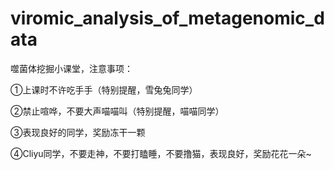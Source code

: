 # viromic_analysis_of_metagenomic_data

噬菌体挖掘小课堂，注意事项：

  ①上课时不许吃手手（特别提醒，雪兔兔同学）
  
  ②禁止喧哗，不要大声喵喵叫（特别提醒，喵喵同学）
  
  ③表现良好的同学，奖励冻干一颗
  
  ④Cliyu同学，不要走神，不要打瞌睡，不要撸猫，表现良好，奖励花花一朵~
